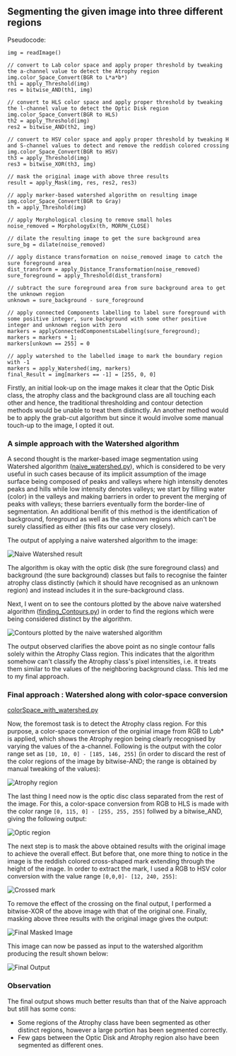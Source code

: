 ## Segmenting the given image into three different regions
Pseudocode:

```
img = readImage()

// convert to Lab color space and apply proper threshold by tweaking the a-channel value to detect the Atrophy region
img.color_Space_Convert(BGR to L*a*b*)
th1 = apply_Threshold(img) 
res = bitwise_AND(th1, img)

// convert to HLS color space and apply proper threshold by tweaking the l-channel value to detect the Optic Disk region
img.color_Space_Convert(BGR to HLS)
th2 = apply_Threshold(img)
res2 = bitwise_AND(th2, img)

// convert to HSV color space and apply proper threshold by tweaking H and S-channel values to detect and remove the reddish colored crossing
img.color_Space_Convert(BGR to HSV)
th3 = apply_Threshold(img)
res3 = bitwise_XOR(th3, img)

// mask the original image with above three results
result = apply_Mask(img, res, res2, res3)

// apply marker-based watershed algorithm on resulting image
img.color_Space_Convert(BGR to Gray)
th = apply_Threshold(img)

// apply Morphological closing to remove small holes
noise_removed = MorphologyEx(th, MORPH_CLOSE)

// dilate the resulting image to get the sure background area
sure_bg = dilate(noise_removed)

// apply distance transformation on noise_removed image to catch the sure foreground area
dist_transform = apply_Distance_Transformation(noise_removed)
sure_foreground = apply_Threshold(dist_transform)

// subtract the sure foreground area from sure background area to get the unknown region
unknown = sure_background - sure_foreground

// apply connected Components labelling to label sure foreground with some positive integer, sure background with some other positive integer and unknown region with zero
markers = applyConnectedComponentsLabelling(sure_foreground);
markers = markers + 1;
markers[unkown == 255] = 0

// apply watershed to the labelled image to mark the boundary region with -1
markers = apply_Watershed(img, markers)
final_Result = img[markers == -1] = [255, 0, 0]
```

Firstly,  an initial look-up on the image makes it clear that the Optic Disk class, the atrophy class and the background class are all touching each other and hence, the traditional thresholding and contour detection methods would be unable to treat them distinctly. An another method would be to apply the grab-cut algorithm but since it would involve some manual touch-up to the image, I opted it out.

### A simple approach with the Watershed algorithm

A second thought is the marker-based image segmentation using Watershed algorithm ([naive_watershed.py](https://github.com/Saurav0074/Advenio/blob/master/naive_watershed.py)), which is considered to be very useful in such cases because of its implicit assumption of the image surface being composed of peaks and valleys where high intensity denotes peaks and hills while low intensity denotes valleys; we start by filling water (color) in the valleys and making barriers in order to prevent the merging of peaks with valleys; these barriers eventually form the border-line of segmentation. An additional benifit of this method is the identification of background, foreground as well as the unknown regions which can't be surely classified as either (this fits our case very closely).

The output of applying a naive watershed algorithm to the image:
 
 ![Naive Watershed result](output.png)
 
 The algorithm is okay with the optic disk (the sure foreground class) and background (the sure background) classes but fails to recognise the fainter atrophy class distinctly (which it should have recognised as an unknown region) and instead includes it in the sure-background class.
 
 Next, I went on to see the contours plotted by the above naive watershed algorithm ([finding_Contours.py](https://github.com/Saurav0074/Advenio/blob/master/finding_Contours.py)) in order to find the regions which were being considered distinct by the algorithm. 
 
 ![Contours plotted by the naive watershed algorithm](finding_Contours.png)
 
 The output observed clarifies the above point as no single contour falls solely within the Atrophy Class region. This indicates that the algorithm somehow can't classify the Atrophy class's pixel intensities, i.e. it treats them similar to the values of the neighboring background class. This led me to my final approach.

### Final approach : Watershed along with color-space conversion 
[colorSpace_with_watershed.py](https://github.com/Saurav0074/Advenio/blob/master/colorSpace_with_watershed.py)

Now, the foremost task is to detect the Atrophy class region. For this purpose, a color-space conversion of the orginial image from RGB to L*a*b* is applied, which shows the Atrophy region being clearly recognised by varying the values of the a-channel. Following is the output with the color range set as `[10, 10, 0] - [185, 146, 255]` (in order to discard the rest of the color regions of the image by bitwise-AND; the range is obtained by manual tweaking of the values):

![Atrophy region](atrophy.png)

The last thing I need now is the optic disc class separated from the rest of the image. For this, a color-space conversion from RGB to HLS is made with the color range `[0, 115, 0] - [255, 255, 255]` follwed by a bitwise_AND, giving the following output:

![Optic region](optic.png)

The next step is to mask the above obtained results with the original image to achieve the overall effect. But before that, one more thing to notice in the image is the reddish colored cross-shaped mark extending through the height of the image. In order to extract the mark, I used a RGB to HSV color conversion with the value range `[0,0,0]- [12, 240, 255]`:

![Crossed mark](cross_mark.png)

To remove the effect of the crossing on the final output, I performed a bitwise-XOR of the above image with that of the original one.
Finally, masking above three results with the original image gives the output:

![Final Masked Image](masking_result.png)
 


This image can now be passed as input to the watershed algorithm producing the result shown below:
 
 ![Final Output](best.png)
 
 ### Observation
 
 The final output shows much better results than that of the Naive approach but still has some cons:
 - Some regions of the Atrophy class have been segmented as other distinct regions, however a large portion has been segmented correctly.
 - Few gaps between the Optic Disk and Atrophy region also have been segmented as different ones.

 
